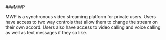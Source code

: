 ###MWP

MWP is a synchronous video streaming platform for private users. Users have access to two way controls that allow them to change the stream on their own accord. Users also have access to video calling and voice calling as well as text messages if they so like.
